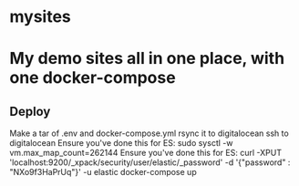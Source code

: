 # mysites
# My demo sites all in one place, with one docker-compose

## Deploy
Make a tar of .env and docker-compose.yml
rsync it to digitalocean
ssh to digitalocean
Ensure you've done this for ES: sudo sysctl -w vm.max_map_count=262144
Ensure you've done this for ES: curl -XPUT 'localhost:9200/_xpack/security/user/elastic/_password' -d '{"password" : "NXo9f3HaPrUq"}' -u elastic
docker-compose up
